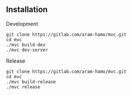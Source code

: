 ## Installation

Development
```
git clone https://gitlab.com/aram-hamo/mvc.git
cd mvc
./mvc build-dev
./mvc dev-server
```

Release
```
git clone https://gitlab.com/aram-hamo/mvc.git
cd mvc
./mvc build-release
./mvc release
```
